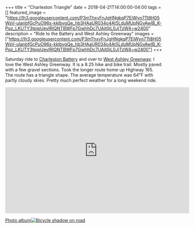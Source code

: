 +++
title =  "Charleston Triangle"
date = 2018-04-21T14:00:00-04:00
tags = []
featured_image = "https://lh3.googleusercontent.com/P3mThxyFnJgHNgkqP7EjWyn7Tt8H05WsV-uIanbfGcPuO96s-kklbvgQe_hb3HAaUR034o4At5LduMUpNGvAwIB_K-Pqz_LKUTY3tpipUevIRIQNTBWFp7GwhhDc7UAit0jL0JjTzW4=w2400"
description = "Ride to the Battery and West Ashley Greenway"
images = ["https://lh3.googleusercontent.com/P3mThxyFnJgHNgkqP7EjWyn7Tt8H05WsV-uIanbfGcPuO96s-kklbvgQe_hb3HAaUR034o4At5LduMUpNGvAwIB_K-Pqz_LKUTY3tpipUevIRIQNTBWFp7GwhhDc7UAit0jL0JjTzW4=w2400"]
+++

Saturday ride to [Charleston Battery](https://en.wikipedia.org/wiki/The_Battery_(Charleston)) and over to [West Ashley Greenway](http://westashleygreenway.org). I love the West Ashley Greenway. It is a 8.25 hike and bike trail. Mostly paved with a few gravel sections. Took the longer route home up Highway 165. The route has a triangle shape. The average temperature was 64℉ with partly cloudy skies. Pretty much perfect weather for a long weekend ride.

<iframe height='405' width='590' frameborder='0' allowtransparency='true' scrolling='no' src='https://www.strava.com/activities/1522830111/embed/831bccd35b310b3c5b918680f5cbf2d98ab69551'></iframe>

[Photo album![Bicycle shadow on road](https://lh3.googleusercontent.com/fa6JrUAySMS4Y_jd83Usfp9fUcSdnMi1N4l__euUhM2_UYO6LgnrcXNx6lgbWm5dMlDDyo0kgKeaqKt7QOy-OBL5M0_BcGDfwuKgKNLRIGtJtTkkkY2BS5sHsZBXBth4quntJ8vGqpw=w2400)](https://photos.app.goo.gl/5W8OmKQiswyxxRn83)
